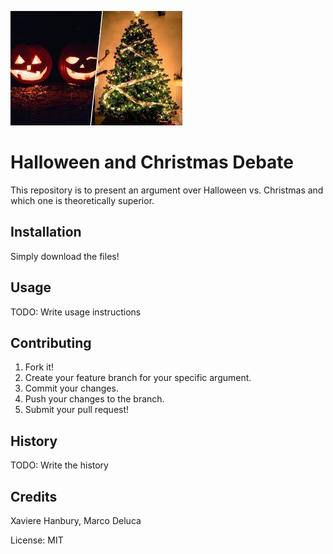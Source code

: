 ![Christmas vs. Halloween image](images/halloweenvschristmas.jpg)

# Halloween and Christmas Debate 
This repository is to present an argument over Halloween vs. Christmas and which one is theoretically superior. 

## Installation
Simply download the files!

## Usage
TODO: Write usage instructions

## Contributing

1. Fork it!
2. Create your feature branch for your specific argument.
3. Commit your changes.
4. Push your changes to the branch.
5. Submit your pull request! 

## History
TODO: Write the history

## Credits 
Xaviere Hanbury, Marco Deluca

License: MIT